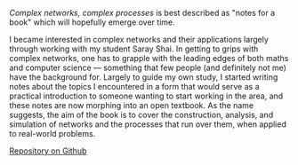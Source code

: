 <!--
.. title: Complex networks, complex processes
.. slug: cncp-book
.. date: 2020-06-17 16:56:48 UTC+01:00
.. tags: book, complex networks, epidemic spreading
.. category: writing
.. link: 
.. description: 
.. type: text
-->

*Complex networks, complex processes* is best described as "notes for
a book" which will hopefully emerge over time.

I became interested in complex networks and their applications largely
through working with my student Saray Shai. In getting to grips with
complex networks, one has to grapple with the leading edges of both
maths and computer science — something that few people (and definitely
not me) have the background for. Largely to guide my own study, I
started writing notes about the topics I encountered in a form that
would serve as a practical introduction to someone wanting to start
working in the area, and these notes are now morphing into an open
textbook. As the name suggests, the aim of the book is to cover the
construction, analysis, and simulation of networks and the processes
that run over them, when applied to real-world problems.

[Repository on Github](https://github.com/simoninireland/cncp)



